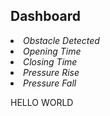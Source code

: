 <!DOCTYPE html>
<html>
  <head>
    <h2>Dashboard</h2>
  </head>
  <body>
    <li><I>Obstacle Detected</li>
    <li>Opening Time</li>
    <li>Closing Time</li>
    <li>Pressure Rise</li>
    <li>Pressure Fall</li></I>
  </body>
</html>
  
HELLO WORLD
